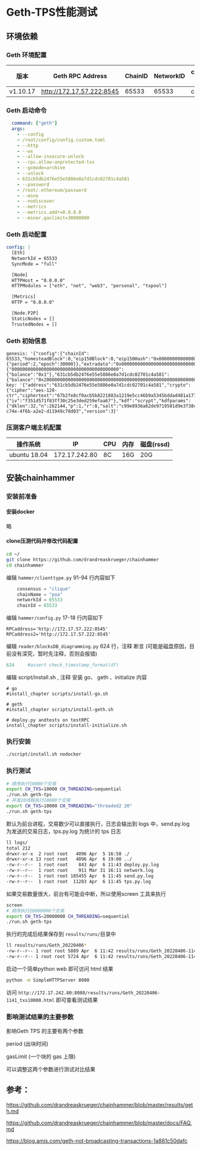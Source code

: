 # Geth-TPS性能测试

## 环境依赖

### Geth 环境配置

| 版本     | Geth RPC Address          | ChainID | NetworkID | consensus(共识算法) | CPU  | 内存 | 磁盘(rssd) |
| -------- | ------------------------- | ------- | --------- | ------------------- | ---- | ---- | ---------- |
| v1.10.17 | http://172.17.57.222:8545 | 65533   | 65533     | clique              | 4C   | 8G   | 100G       |

### Geth 启动命令

```yaml
  command: ["geth"]
  args:
    - --config
    - /root/config/config.custom.toml
    - --http
    - --ws
    - --allow-insecure-unlock
    - --rpc.allow-unprotected-txs
    - --gcmode=archive
    - --unlock
    - 631cb5db2476e55e5886e0a7d1cdc02701c4a581
    - --password
    - /root/.ethereum/password
    - --mine
    - --nodiscover
    - --metrics
    - --metrics.addr=0.0.0.0
    - --miner.gaslimit=30000000
```

### Geth 启动配置

```yaml
config: |
  [Eth]
  NetworkId = 65533
  SyncMode = "full"

  [Node]
  HTTPHost = "0.0.0.0"
  HTTPModules = ["eth", "net", "web3", "personal", "txpool"]

  [Metrics]
  HTTP = "0.0.0.0"

  [Node.P2P]
  StaticNodes = []
  TrustedNodes = []
```

### Geth 初始信息

```
genesis: '{"config":{"chainId": 65533,"homesteadBlock":0,"eip150Block":0,"eip150Hash":"0x0000000000000000000000000000000000000000000000000000000000000000","eip155Block":0,"eip158Block":0,"byzantiumBlock":0,"constantinopleBlock":0,"petersburgBlock":0,"istanbulBlock":0,"clique":{"period":2,"epoch":30000}},"extradata":"0x0000000000000000000000000000000000000000000000000000000000000000631cb5db2476e55e5886e0a7d1cdc02701c4a5810000000000000000000000000000000000000000000000000000000000000000000000000000000000000000000000000000000000000000000000000000000000","gasLimit":"30000000","coinbase":"0x0000000000000000000000000000000000000000","difficulty":"0x1","mixHash":"0x0000000000000000000000000000000000000000000000000000000000000000","alloc":{"0000000000000000000000000000000000000000":{"balance":"0x1"},"631cb5db2476e55e5886e0a7d1cdc02701c4a581":{"balance":"0x200000000000000000000000000000000000000000000000000000000000000"}},"nonce":"0x0000000000000123","number":"0x0","gasUsed":"0x0","parentHash":"0x0000000000000000000000000000000000000000000000000000000000000000","baseFeePerGas":null}'
key: '{"address":"631cb5db2476e55e5886e0a7d1cdc02701c4a581","crypto":{"cipher":"aes-128-ctr","ciphertext":"67b2fe8cf0acb5b8221883a1219e5cc46b9a5345bddad481a1775f4bdc2d37f6","cipherparams":{"iv":"f351d571f83ff30c25e3ded259efaa67"},"kdf":"scrypt","kdfparams":{"dklen":32,"n":262144,"p":1,"r":8,"salt":"c99e8936a62de9719501d9e3f38c08a896820d5dd9c7689195fe84a079b42250"},"mac":"9ccf8654d97369bd9acb7bec5eb72f1e56e84d781aa86501b9407270e3b1eeeb"},"id":"18a30473-c74e-4f6b-a2e2-d11949c70d03","version":3}'
```

### 压测客户端主机配置

| 操作系统     | IP            | CPU  | 内存 | 磁盘(rssd) |
| ------------ | ------------- | ---- | ---- | ---------- |
| ubuntu 18.04 | 172.17.242.80 | 8C   | 16G  | 20G        |

## 安装chainhammer

### 安装前准备

#### 安装docker

略

#### clone压测代码并修改代码配置

```sh
cd ~/
git clone https://github.com/drandreaskrueger/chainhammer
cd chainhammer
```

编辑 `hammer/clienttype.py` 91-94 行内容如下

```python
    consensus = "clique"
    chainName = "poa"
    networkId = 65533
    chainId = 65533
```

编辑 `hammer/config.py` 17-18 行内容如下

```
RPCaddress='http://172.17.57.222:8545'
RPCaddress2='http://172.17.57.222:8545'
```

编辑 `reader/blocksDB_diagramming.py` 624 行，注释 断言 (可能是磁盘原因，目前没有深究，暂时先注释，否则会报错) 

```python
624     #assert check_timestamp_format(df)
```

编辑 script/install.sh , 注释 安装 go、 geth 、initialize 内容

```
# go
#install_chapter scripts/install-go.sh

# geth
#install_chapter scripts/install-geth.sh

# deploy.py andtests on testRPC
install_chapter scripts/install-initialize.sh
```

### 执行安装

```sh
./script/install.sh nodocker
```

### 执行测试

```sh
# 顺序执行10000个交易
export CH_TXS=10000 CH_THREADING=sequential
./run.sh geth-tps
# 并发20线程执行10000个交易
export CH_TXS=10000 CH_THREADING="threaded2 20"
./run.sh geth-tps
```

默认为前台进程，交易数少可以直接执行，日志会输出到 logs 中，send.py.log 为发送的交易日志，tps.py.log 为统计的 tps 日志

```sh
ll logs/
total 212
drwxr-xr-x  2 root root   4096 Apr  5 16:58 ./
drwxr-xr-x 13 root root   4096 Apr  6 19:00 ../
-rw-r--r--  1 root root    843 Apr  6 11:43 deploy.py.log
-rw-r--r--  1 root root    911 Mar 31 16:11 network.log
-rw-r--r--  1 root root 185455 Apr  6 11:45 send.py.log
-rw-r--r--  1 root root  11283 Apr  6 11:45 tps.py.log
```

如果交易数量很大，前台有可能会中断，所以使用screen 工具来执行

```sh
screen
# 顺序执行20000000个交易
export CH_TXS=20000000 CH_THREADING=sequential
./run.sh geth-tps
```

执行的完成后结果保存到 `results/runs/`目录中

```sh
ll results/runs/Geth_20220406*
-rw-r--r-- 1 root root 5889 Apr  6 11:42 results/runs/Geth_20220406-1141_txs10000.html
-rw-r--r-- 1 root root 5724 Apr  6 11:42 results/runs/Geth_20220406-1141_txs10000.md
```

启动一个简单python web 即可访问 html 结果

```sh
python -m SimpleHTTPServer 8080
```

访问 `http://172.17.242.80:8080/results/runs/Geth_20220406-1141_txs10000.html` 即可查看测试结果 

### 影响测试结果的主要参数

影响Geth TPS 的主要有两个参数

period (出块时间)

gasLimit (一个块的 gas 上限)

可以调整这两个参数进行测试对比结果

## 参考：

https://github.com/drandreaskrueger/chainhammer/blob/master/results/geth.md

https://github.com/drandreaskrueger/chainhammer/blob/master/docs/FAQ.md

https://blog.amis.com/geth-not-broadcasting-transactions-1a881c50dafc